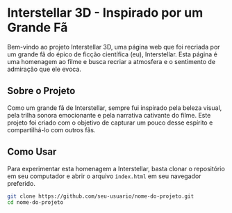 # Interstellar 3D - Inspirado por um Grande Fã

Bem-vindo ao projeto Interstellar 3D, uma página web que foi recriada por um grande fã do épico de ficção científica (eu), Interstellar. Esta página é uma homenagem ao filme e busca recriar a atmosfera e o sentimento de admiração que ele evoca.

## Sobre o Projeto

Como um grande fã de Interstellar, sempre fui inspirado pela beleza visual, pela trilha sonora emocionante e pela narrativa cativante do filme. Este projeto foi criado com o objetivo de capturar um pouco desse espírito e compartilhá-lo com outros fãs.

## Como Usar

Para experimentar esta homenagem a Interstellar, basta clonar o repositório em seu computador e abrir o arquivo `index.html` em seu navegador preferido.

```bash
git clone https://github.com/seu-usuario/nome-do-projeto.git
cd nome-do-projeto
